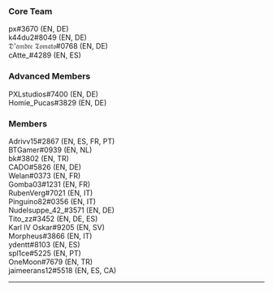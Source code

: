 ### Core Team
px#3670 (EN, DE)    
k44du2#8049 (EN, DE)    
𝔇'𝔞𝔪𝔡𝔯𝔢 𝔗𝔬𝔪𝔞𝔱𝔬#0768 (EN, DE)      
cAtte_#4289 (EN, ES)   
### Advanced Members
PXLstudios#7400 (EN, DE)   
Homie_Pucas#3829 (EN, DE)   
### Members
Adrivv15#2867 (EN, ES, FR, PT)    
BTGamer#0939 (EN, NL)    
bk#3802 (EN, TR)    
CADO#5826 (EN, DE)         
Welan#0373 (EN, FR)      
Gomba03#1231 (EN, FR)    
RubenVerg#7021 (EN, IT)    
Pinguino82#0356 (EN, IT)    
Nudelsuppe_42_#3571 (EN, DE)    
Tito_zz#3452 (EN, DE, ES)           
Karl IV Oskar#9205 (EN, SV)    
Morpheus#3866 (EN, IT)       
ydentt#8103 (EN, ES)    
spl1ce#5225 (EN, PT)    
OneMoon#7679 (EN, TR)   
jaimeerans12#5518 (EN, ES, CA)   

***
